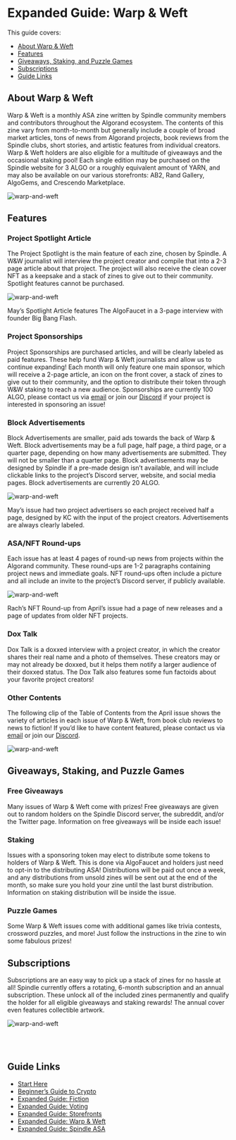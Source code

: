 # Expanded Guide: Warp & Weft

This guide covers:

- [About Warp & Weft](#about-warp--weft)
- [Features](#features)
- [Giveaways, Staking, and Puzzle Games](#giveaways-staking-and-puzzle-games)
- [Subscriptions](#subscriptions)
- [Guide Links](#guide-links)

## About Warp & Weft
Warp & Weft is a monthly ASA zine written by Spindle community members and contributors throughout the Algorand ecosystem. The contents of this zine vary from month-to-month but generally include a couple of broad market articles, tons of news from Algorand projects, book reviews from the Spindle clubs, short stories, and artistic features from individual creators. Warp & Weft holders are also eligible for a multitude of giveaways and the occasional staking pool! Each single edition may be purchased on the Spindle website for 3 ALGO or a roughly equivalent amount of YARN, and may also be available on our various storefronts: AB2, Rand Gallery, AlgoGems, and Crescendo Marketplace.

![warp-and-weft](/images/warp-and-weft/zines-dark.jpg)

## Features

### Project Spotlight Article
The Project Spotlight is the main feature of each zine, chosen by Spindle. A W&W journalist will interview the project creator and compile that into a 2-3 page article about that project. The project will also receive the clean cover NFT as a keepsake and a stack of zines to give out to their community. Spotlight features cannot be purchased.

![warp-and-weft](/images/warp-and-weft/spotlight.png)

May’s Spotlight Article features The AlgoFaucet in a 3-page interview with founder Big Bang Flash.

### Project Sponsorships
Project Sponsorships are purchased articles, and will be clearly labeled as paid features. These help fund Warp & Weft journalists and allow us to continue expanding! Each month will only feature one main sponsor, which will receive a 2-page article, an icon on the front cover, a stack of zines to give out to their community, and the option to distribute their token through W&W staking to reach a new audience. Sponsorships are currently 100 ALGO, please contact us via [email](mailto:contact@spindle-asa.com) or join our [Discord](https://discord.gg/D8P9esv6Vn) if your project is interested in sponsoring an issue!

### Block Advertisements
Block Advertisements are smaller, paid ads towards the back of Warp & Weft. Block advertisements may be a full page, half page, a third page, or a quarter page, depending on how many advertisements are submitted. They will not be smaller than a quarter page. Block advertisements may be designed by Spindle if a pre-made design isn’t available, and will include clickable links to the project’s Discord server, website, and social media pages. Block advertisements are currently 20 ALGO.

![warp-and-weft](/images/warp-and-weft/block-ads.png)

May’s issue had two project advertisers so each project received half a page, designed by KC with the input of the project creators. Advertisements are always clearly labeled. 

### ASA/NFT Round-ups
Each issue has at least 4 pages of round-up news from projects within the Algorand community. These round-ups are 1-2 paragraphs containing project news and immediate goals. NFT round-ups often include a picture and all include an invite to the project’s Discord server, if publicly available.

![warp-and-weft](/images/warp-and-weft/round-up.png)

Rach’s NFT Round-up from April’s issue had a page of new releases and a page of updates from older NFT projects.

### Dox Talk
Dox Talk is a doxxed interview with a project creator, in which the creator shares their real name and a photo of themselves. These creators may or may not already be doxxed, but it helps them notify a larger audience of their doxxed status. The Dox Talk also features some fun factoids about your favorite project creators!

### Other Contents
The following clip of the Table of Contents from the April issue shows the variety of articles in each issue of Warp & Weft, from book club reviews to news to fiction! If you’d like to have content featured, please contact us via [email](mailto:contact@spindle-asa.com) or join our [Discord](https://discord.gg/D8P9esv6Vn).

![warp-and-weft](/images/warp-and-weft/contents.png)

## Giveaways, Staking, and Puzzle Games

### Free Giveaways
Many issues of Warp & Weft come with prizes! Free giveaways are given out to random holders on the Spindle Discord server, the subreddit, and/or the Twitter page. Information on free giveaways will be inside each issue!

### Staking
Issues with a sponsoring token may elect to distribute some tokens to holders of Warp & Weft. This is done via AlgoFaucet and holders just need to opt-in to the distributing ASA! Distributions will be paid out once a week, and any distributions from unsold zines will be sent out at the end of the month, so make sure you hold your zine until the last burst distribution. Information on staking distribution will be inside the issue.

### Puzzle Games
Some Warp & Weft issues come with additional games like trivia contests, crossword puzzles, and more! Just follow the instructions in the zine to win some fabulous prizes!



## Subscriptions
Subscriptions are an easy way to pick up a stack of zines for no hassle at all! Spindle currently offers a rotating, 6-month subscription and an annual subscription. These unlock all of the included zines permanently and qualify the holder for all eligible giveaways and staking rewards! The annual cover even features collectible artwork. 

![warp-and-weft](/images/warp-and-weft/subscriptions-dark.jpg)

<br>
<br>

## Guide Links

- [Start Here](/start-here.md)
- [Beginner’s Guide to Crypto](/crypto.md)
- [Expanded Guide: Fiction](/fiction.md)
- [Expanded Guide: Voting](/voting.md)
- [Expanded Guide: Storefronts](/storefronts.md)
- [Expanded Guide: Warp & Weft](/warp-and-weft.md)
- [Expanded Guide: Spindle ASA](/spindle.md)
